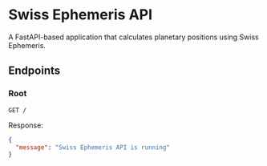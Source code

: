 # Swiss Ephemeris API

A FastAPI-based application that calculates planetary positions using Swiss Ephemeris.

## Endpoints

### Root
`GET /`

Response:
```json
{
  "message": "Swiss Ephemeris API is running"
}
